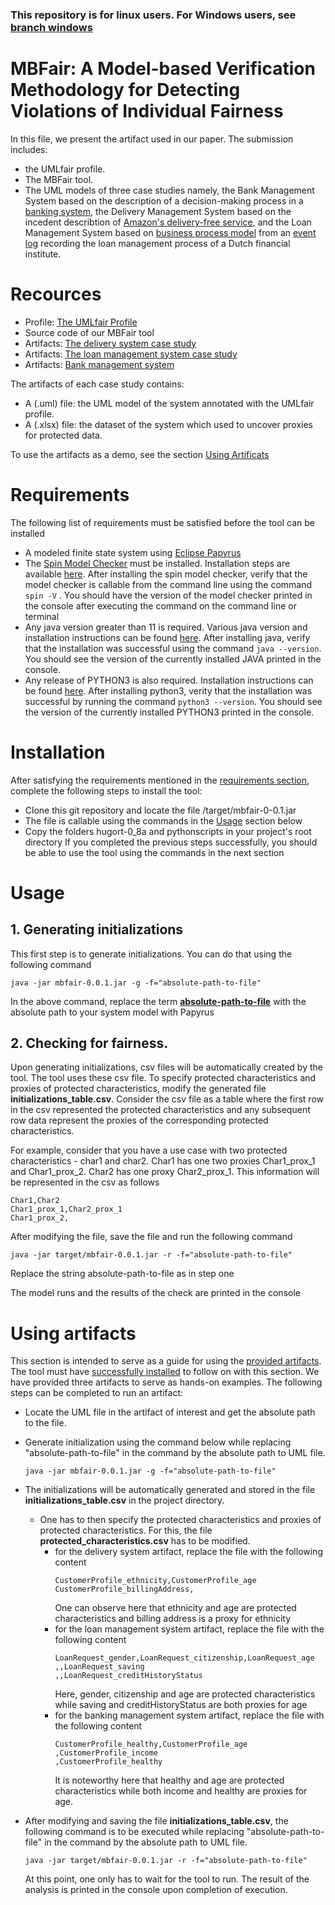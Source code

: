 ### This repository is for linux users. For Windows users, see [branch windows](https://github.com/QRamadan/MBFair/tree/windows)
# MBFair: A Model-based Verification Methodology for Detecting Violations of Individual Fairness

In this file, we present the artifact used in our paper. The submission includes:
- the UMLfair profile.
- The MBFair tool.
- The UML models of three case studies namely, the Bank Management System based on the description of a decision-making process in a [banking system](https://www.hypovereinsbank.de/hvb/privatkunden/services-und-marktinformationen/kundenprogramm-valyou), the Delivery Management System based on the incedent describtion of [Amazon's delivery-free service](https://www.bloomberg.com/graphics/2016-amazon-same-day/), and the Loan Management System based on [business process model](https://link.springer.com/chapter/10.1007/978-3-319-92901-9_19) from an [event log](https://www.win.tue.nl/bpi/doku.php?id=2012:challenge) recording the loan management process of a Dutch financial institute.

# <section id="resources"> Recources </section>

- Profile: [The UMLfair Profile](https://github.com/confFair/project/blob/master/profile.zip)
- Source code of our MBFair tool
- Artifacts: [The delivery system case study](https://github.com/QRamadan/MBFair/tree/linux/artifacts/delivery_system)
- Artifacts: [The loan management system case study](https://github.com/QRamadan/MBFair/tree/linux/artifacts/loand_management)
- Artifacts: [Bank management system](https://github.com/QRamadan/MBFair/tree/linux/artifacts/bank_management)

The artifacts of each case study contains:
- A (.uml) file: the UML model of the system annotated with the UMLfair profile.
- A (.xlsx) file: the dataset of the system which used to uncover proxies for protected data.

To use the artifacts as a demo, see the section [Using Artificats](#using-artifacts)
# <section id="requirements">Requirements</section>
The following list of requirements must be satisfied before the tool can be installed
- A modeled finite state system using [Eclipse Papyrus](https://www.eclipse.org/papyrus/)
- The [Spin Model Checker](https://spinroot.com/spin/whatispin.html) must be installed. Installation steps are available [here](https://spinroot.com/spin/Man/README.html#S1). After installing the spin model checker, verify that the model checker is callable from the command line using the command ```spin -V``` . You should have the version of the model checker printed in the console after executing the command on the command line or terminal
- Any java version greater than 11 is required. Various java version and installation instructions can be found [here](https://docs.oracle.com/en/java/javase/index.html). After installing java, verify that the installation was successful using the command ```java --version```. You should see the version of the currently installed JAVA printed in the console.
- Any release of PYTHON3 is also required. Installation instructions can be found [here](https://www.scaler.com/topics/python/install-python-on-linux/). After installing python3, verity that the installation was successful by running the command ```python3 --version```. You should see the version of the currently installed PYTHON3 printed in the console.
# <section id="installation">Installation</section>
After satisfying the requirements mentioned in the [requirements section](#requirements), complete the following steps to install the tool:
- Clone this git repository and locate the file /target/mbfair-0-0.1.jar
- The file is callable using the commands in the [Usage](#usage) section below
- Copy the folders hugort-0_8a and pythonscripts in your project's root directory
If you completed the previous steps successfully, you should be able to use the tool using the commands in the next section

# <section id="usage"> Usage </section>
## 1. Generating initializations
This first step is to generate initializations. You can do that using the following command
```
java -jar mbfair-0.0.1.jar -g -f="absolute-path-to-file"
```
In the above command, replace the term <strong><ins>absolute-path-to-file</ins></strong> with the absolute path to your system model with Papyrus

## 2. Checking for fairness.

Upon generating initializations, csv files will be automatically created by the tool. The tool uses these csv file. To specify protected characteristics and proxies of protected characteristics, modify the generated file <strong>initializations_table.csv</strong>. Consider the csv file as a table where the first row in the csv represented the protected characteristics and any subsequent row data represent the proxies of the corresponding protected characteristics.

For example, consider that you have a use case with two protected characteristics - char1 and char2. Char1 has one two proxies Char1_prox_1 and Char1_prox_2. Char2 has one proxy Char2_prox_1. This information will be represented in the csv as follows
```
Char1,Char2
Char1_prox_1,Char2_prox_1
Char1_prox_2,
```

After modifying the file, save the file and run the following command
```
java -jar target/mbfair-0.0.1.jar -r -f="absolute-path-to-file"
```
Replace the string absolute-path-to-file as in step one

The model runs and the results of the check are printed in the console

# <section id="using-artifacts">Using artifacts</section>
This section is intended to serve as a guide for using the [provided artifacts](#resources). The tool must have [successfully installed](#installation) to follow on with this section. We have provided three artifacts to serve as hands-on examples. The following steps can be completed to run an artifact:
- Locate the UML file in the artifact of interest and get the absolute path to the file.
- Generate initialization using the command below while replacing "absolute-path-to-file" in the command by the absolute path to UML file.
    ```
    java -jar mbfair-0.0.1.jar -g -f="absolute-path-to-file"
    ```
- The initializations will be automatically generated and stored in the file <strong>initializations_table.csv</strong> in the project directory.
  - One has to then specify the protected characteristics and proxies of protected characteristics. For this, the file <strong>protected_characteristics.csv</strong> has to be modified.
    - for the delivery system artifact, replace the file with the following content
      ```
      CustomerProfile_ethnicity,CustomerProfile_age
      CustomerProfile_billingAddress,
      ```
      One can observe here that ethnicity and age are protected characteristics and billing address is a proxy for ethnicity
    - for the loan management system artifact, replace the file with the following content
      ```
      LoanRequest_gender,LoanRequest_citizenship,LoanRequest_age
      ,,LoanRequest_saving
      ,,LoanRequest_creditHistoryStatus
      ```
      Here, gender, citizenship and age are protected characteristics while saving and creditHistoryStatus are both proxies for age
    - for the banking management system artifact, replace the file with the following content
      ```
      CustomerProfile_healthy,CustomerProfile_age
      ,CustomerProfile_income
      ,CustomerProfile_healthy
      ```
      It is noteworthy here that healthy and age are protected characteristics while both income and healthy are proxies for age.
  
- After modifying and saving the file <strong>initializations_table.csv</strong>, the following command is to be executed while replacing "absolute-path-to-file" in the command by the absolute path to UML file.
  ```
  java -jar target/mbfair-0.0.1.jar -r -f="absolute-path-to-file"
  ```
  At this point, one only has to wait for the tool to run. The result of the analysis is printed in the console upon completion of execution.



